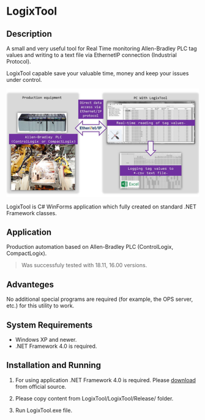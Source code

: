 # LogixTool

## Description

A small and very useful tool for Real Time monitoring Allen-Bradley PLC tag values and writing to a text file 
via EthernetIP connection (Industrial Protocol).

LogixTool capable save your valuable time, money and keep your issues under control.

![](./LogixTool.jpg)

LogixTool is C# WinForms application which fully created on standard .NET Framework classes.

## Application

Production automation based on Allen-Bradley PLC (ControlLogix, CompactLogix).

>Was successfuly tested with 18.11, 16.00 versions.
>
## Advanteges

No additional special programs are required (for example, the OPS server, etc.) for this utility to work.

## System Requirements

- Windows XP and newer.
- .NET Framework 4.0 is required.
 

## Installation and Running

1. For using application .NET Framework 4.0 is required. Please [download](https://www.microsoft.com/ru-ru/download/details.aspx?id=17718)
 from official source.

2. Please copy content from LogixTool/LogixTool/Release/ folder.

3. Run LogixTool.exe file.







